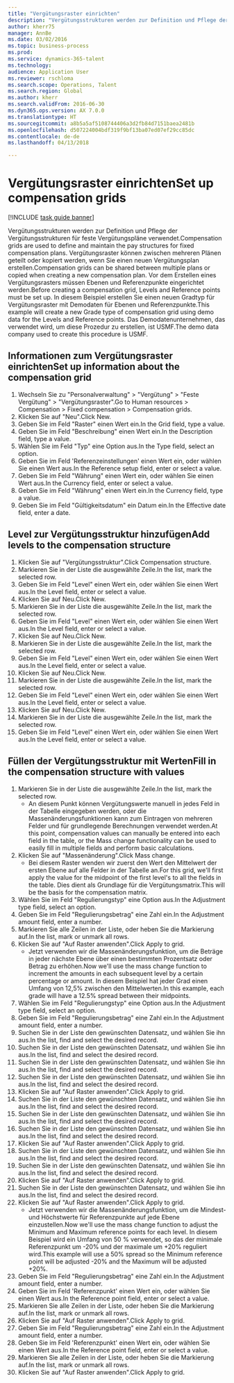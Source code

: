 ```yaml
--- 
title: "Vergütungsraster einrichten"
description: "Vergütungsstrukturen werden zur Definition und Pflege der Vergütungsstrukturen für feste Vergütungspläne verwendet."
author: kherr75
manager: AnnBe
ms.date: 03/02/2016
ms.topic: business-process
ms.prod: 
ms.service: dynamics-365-talent
ms.technology: 
audience: Application User
ms.reviewer: rschloma
ms.search.scope: Operations, Talent
ms.search.region: Global
ms.author: kherr
ms.search.validFrom: 2016-06-30
ms.dyn365.ops.version: AX 7.0.0
ms.translationtype: HT
ms.sourcegitcommit: a8b5a5af5108744406a3d2fb84d7151baea2481b
ms.openlocfilehash: d507224004bdf319f9bf13ba07ed07ef29cc85dc
ms.contentlocale: de-de
ms.lasthandoff: 04/13/2018

---
```

# <a name="set-up-compensation-grids"></a><span data-ttu-id="8bfe8-103">Vergütungsraster einrichten</span><span class="sxs-lookup"><span data-stu-id="8bfe8-103">Set up compensation grids</span></span>

[!INCLUDE [task guide banner](../../includes/task-guide-banner.md)]

<span data-ttu-id="8bfe8-104">Vergütungsstrukturen werden zur Definition und Pflege der Vergütungsstrukturen für feste Vergütungspläne verwendet.</span><span class="sxs-lookup"><span data-stu-id="8bfe8-104">Compensation grids are used to define and maintain the pay structures for fixed compensation plans.</span></span> <span data-ttu-id="8bfe8-105">Vergütungsraster können zwischen mehreren Plänen geteilt oder kopiert werden, wenn Sie einen neuen Vergütungsplan erstellen.</span><span class="sxs-lookup"><span data-stu-id="8bfe8-105">Compensation grids can be shared between multiple plans or copied when creating a new compensation plan.</span></span>  <span data-ttu-id="8bfe8-106">Vor dem Erstellen eines Vergütungsrasters müssen Ebenen und Referenzpunkte eingerichtet werden.</span><span class="sxs-lookup"><span data-stu-id="8bfe8-106">Before creating a compensation grid, Levels and Reference points must be set up.</span></span> <span data-ttu-id="8bfe8-107">In diesem Beispiel erstellen Sie einen neuen Gradtyp für Vergütungsraster mit Demodaten für Ebenen und Referenzpunkte.</span><span class="sxs-lookup"><span data-stu-id="8bfe8-107">This example will create a new Grade type of compensation grid using demo data for the Levels and Reference points.</span></span> <span data-ttu-id="8bfe8-108">Das Demodatenunternehmen, das verwendet wird, um diese Prozedur zu erstellen, ist USMF.</span><span class="sxs-lookup"><span data-stu-id="8bfe8-108">The demo data company used to create this procedure is USMF.</span></span>


## <a name="set-up-information-about-the-compensation-grid"></a><span data-ttu-id="8bfe8-109">Informationen zum Vergütungsraster einrichten</span><span class="sxs-lookup"><span data-stu-id="8bfe8-109">Set up information about the compensation grid</span></span>
1. <span data-ttu-id="8bfe8-110">Wechseln Sie zu "Personalverwaltung" > "Vergütung" > "Feste Vergütung" > "Vergütungsraster".</span><span class="sxs-lookup"><span data-stu-id="8bfe8-110">Go to Human resources > Compensation > Fixed compensation > Compensation grids.</span></span>
2. <span data-ttu-id="8bfe8-111">Klicken Sie auf "Neu".</span><span class="sxs-lookup"><span data-stu-id="8bfe8-111">Click New.</span></span>
3. <span data-ttu-id="8bfe8-112">Geben Sie im Feld "Raster" einen Wert ein.</span><span class="sxs-lookup"><span data-stu-id="8bfe8-112">In the Grid field, type a value.</span></span>
4. <span data-ttu-id="8bfe8-113">Geben Sie im Feld "Beschreibung" einen Wert ein.</span><span class="sxs-lookup"><span data-stu-id="8bfe8-113">In the Description field, type a value.</span></span>
5. <span data-ttu-id="8bfe8-114">Wählen Sie im Feld "Typ" eine Option aus.</span><span class="sxs-lookup"><span data-stu-id="8bfe8-114">In the Type field, select an option.</span></span>
6. <span data-ttu-id="8bfe8-115">Geben Sie im Feld 'Referenzeinstellungen' einen Wert ein, oder wählen Sie einen Wert aus.</span><span class="sxs-lookup"><span data-stu-id="8bfe8-115">In the Reference setup field, enter or select a value.</span></span>
7. <span data-ttu-id="8bfe8-116">Geben Sie im Feld "Währung" einen Wert ein, oder wählen Sie einen Wert aus.</span><span class="sxs-lookup"><span data-stu-id="8bfe8-116">In the Currency field, enter or select a value.</span></span>
8. <span data-ttu-id="8bfe8-117">Geben Sie im Feld "Währung" einen Wert ein.</span><span class="sxs-lookup"><span data-stu-id="8bfe8-117">In the Currency field, type a value.</span></span>
9. <span data-ttu-id="8bfe8-118">Geben Sie im Feld "Gültigkeitsdatum" ein Datum ein.</span><span class="sxs-lookup"><span data-stu-id="8bfe8-118">In the Effective date field, enter a date.</span></span>

## <a name="add-levels-to-the-compensation-structure"></a><span data-ttu-id="8bfe8-119">Level zur Vergütungsstruktur hinzufügen</span><span class="sxs-lookup"><span data-stu-id="8bfe8-119">Add levels to the compensation structure</span></span>
1. <span data-ttu-id="8bfe8-120">Klicken Sie auf "Vergütungsstruktur".</span><span class="sxs-lookup"><span data-stu-id="8bfe8-120">Click Compensation structure.</span></span>
2. <span data-ttu-id="8bfe8-121">Markieren Sie in der Liste die ausgewählte Zeile.</span><span class="sxs-lookup"><span data-stu-id="8bfe8-121">In the list, mark the selected row.</span></span>
3. <span data-ttu-id="8bfe8-122">Geben Sie im Feld "Level" einen Wert ein, oder wählen Sie einen Wert aus.</span><span class="sxs-lookup"><span data-stu-id="8bfe8-122">In the Level field, enter or select a value.</span></span>
4. <span data-ttu-id="8bfe8-123">Klicken Sie auf Neu.</span><span class="sxs-lookup"><span data-stu-id="8bfe8-123">Click New.</span></span>
5. <span data-ttu-id="8bfe8-124">Markieren Sie in der Liste die ausgewählte Zeile.</span><span class="sxs-lookup"><span data-stu-id="8bfe8-124">In the list, mark the selected row.</span></span>
6. <span data-ttu-id="8bfe8-125">Geben Sie im Feld "Level" einen Wert ein, oder wählen Sie einen Wert aus.</span><span class="sxs-lookup"><span data-stu-id="8bfe8-125">In the Level field, enter or select a value.</span></span>
7. <span data-ttu-id="8bfe8-126">Klicken Sie auf Neu.</span><span class="sxs-lookup"><span data-stu-id="8bfe8-126">Click New.</span></span>
8. <span data-ttu-id="8bfe8-127">Markieren Sie in der Liste die ausgewählte Zeile.</span><span class="sxs-lookup"><span data-stu-id="8bfe8-127">In the list, mark the selected row.</span></span>
9. <span data-ttu-id="8bfe8-128">Geben Sie im Feld "Level" einen Wert ein, oder wählen Sie einen Wert aus.</span><span class="sxs-lookup"><span data-stu-id="8bfe8-128">In the Level field, enter or select a value.</span></span>
10. <span data-ttu-id="8bfe8-129">Klicken Sie auf Neu.</span><span class="sxs-lookup"><span data-stu-id="8bfe8-129">Click New.</span></span>
11. <span data-ttu-id="8bfe8-130">Markieren Sie in der Liste die ausgewählte Zeile.</span><span class="sxs-lookup"><span data-stu-id="8bfe8-130">In the list, mark the selected row.</span></span>
12. <span data-ttu-id="8bfe8-131">Geben Sie im Feld "Level" einen Wert ein, oder wählen Sie einen Wert aus.</span><span class="sxs-lookup"><span data-stu-id="8bfe8-131">In the Level field, enter or select a value.</span></span>
13. <span data-ttu-id="8bfe8-132">Klicken Sie auf Neu.</span><span class="sxs-lookup"><span data-stu-id="8bfe8-132">Click New.</span></span>
14. <span data-ttu-id="8bfe8-133">Markieren Sie in der Liste die ausgewählte Zeile.</span><span class="sxs-lookup"><span data-stu-id="8bfe8-133">In the list, mark the selected row.</span></span>
15. <span data-ttu-id="8bfe8-134">Geben Sie im Feld "Level" einen Wert ein, oder wählen Sie einen Wert aus.</span><span class="sxs-lookup"><span data-stu-id="8bfe8-134">In the Level field, enter or select a value.</span></span>

## <a name="fill-in-the-compensation-structure-with-values"></a><span data-ttu-id="8bfe8-135">Füllen der Vergütungsstruktur mit Werten</span><span class="sxs-lookup"><span data-stu-id="8bfe8-135">Fill in the compensation structure with values</span></span>
1. <span data-ttu-id="8bfe8-136">Markieren Sie in der Liste die ausgewählte Zeile.</span><span class="sxs-lookup"><span data-stu-id="8bfe8-136">In the list, mark the selected row.</span></span>
    * <span data-ttu-id="8bfe8-137">An diesem Punkt können Vergütungswerte manuell in jedes Feld in der Tabelle eingegeben werden, oder die Massenänderungsfunktionen kann zum Eintragen von mehreren Felder und für grundlegende Berechnungen verwendet werden.</span><span class="sxs-lookup"><span data-stu-id="8bfe8-137">At this point, compensation values can manually be entered into each field in the table, or the Mass change functionality can be used to easily fill in multiple fields and perform basic calculations.</span></span>  
2. <span data-ttu-id="8bfe8-138">Klicken Sie auf "Massenänderung".</span><span class="sxs-lookup"><span data-stu-id="8bfe8-138">Click Mass change.</span></span>
    * <span data-ttu-id="8bfe8-139">Bei diesem Raster wenden wir zuerst den Wert den Mittelwert der ersten Ebene auf alle Felder in der Tabelle an.</span><span class="sxs-lookup"><span data-stu-id="8bfe8-139">For this grid, we'll first apply the value for the midpoint of the first level's to all the fields in the table.</span></span> <span data-ttu-id="8bfe8-140">Dies dient als Grundlage für die Vergütungsmatrix.</span><span class="sxs-lookup"><span data-stu-id="8bfe8-140">This will be the basis for the compensation matrix.</span></span>  
3. <span data-ttu-id="8bfe8-141">Wählen Sie im Feld "Regulierungstyp" eine Option aus.</span><span class="sxs-lookup"><span data-stu-id="8bfe8-141">In the Adjustment type field, select an option.</span></span>
4. <span data-ttu-id="8bfe8-142">Geben Sie im Feld "Regulierungsbetrag" eine Zahl ein.</span><span class="sxs-lookup"><span data-stu-id="8bfe8-142">In the Adjustment amount field, enter a number.</span></span>
5. <span data-ttu-id="8bfe8-143">Markieren Sie alle Zeilen in der Liste, oder heben Sie die Markierung auf.</span><span class="sxs-lookup"><span data-stu-id="8bfe8-143">In the list, mark or unmark all rows.</span></span>
6. <span data-ttu-id="8bfe8-144">Klicken Sie auf "Auf Raster anwenden".</span><span class="sxs-lookup"><span data-stu-id="8bfe8-144">Click Apply to grid.</span></span>
    * <span data-ttu-id="8bfe8-145">Jetzt verwenden wir die Massenänderungsfunktion, um die Beträge in jeder nächste Ebene über einen bestimmten Prozentsatz oder Betrag zu erhöhen.</span><span class="sxs-lookup"><span data-stu-id="8bfe8-145">Now we'll use the mass change function to increment the amounts in each subsequent level by a certain percentage or amount.</span></span> <span data-ttu-id="8bfe8-146">In diesem Beispiel hat jeder Grad einen Umfang von 12,5% zwischen den Mittelwerten.</span><span class="sxs-lookup"><span data-stu-id="8bfe8-146">In this example, each grade will have a 12.5% spread between their midpoints.</span></span>  
7. <span data-ttu-id="8bfe8-147">Wählen Sie im Feld "Regulierungstyp" eine Option aus.</span><span class="sxs-lookup"><span data-stu-id="8bfe8-147">In the Adjustment type field, select an option.</span></span>
8. <span data-ttu-id="8bfe8-148">Geben Sie im Feld "Regulierungsbetrag" eine Zahl ein.</span><span class="sxs-lookup"><span data-stu-id="8bfe8-148">In the Adjustment amount field, enter a number.</span></span>
9. <span data-ttu-id="8bfe8-149">Suchen Sie in der Liste den gewünschten Datensatz, und wählen Sie ihn aus.</span><span class="sxs-lookup"><span data-stu-id="8bfe8-149">In the list, find and select the desired record.</span></span>
10. <span data-ttu-id="8bfe8-150">Suchen Sie in der Liste den gewünschten Datensatz, und wählen Sie ihn aus.</span><span class="sxs-lookup"><span data-stu-id="8bfe8-150">In the list, find and select the desired record.</span></span>
11. <span data-ttu-id="8bfe8-151">Suchen Sie in der Liste den gewünschten Datensatz, und wählen Sie ihn aus.</span><span class="sxs-lookup"><span data-stu-id="8bfe8-151">In the list, find and select the desired record.</span></span>
12. <span data-ttu-id="8bfe8-152">Suchen Sie in der Liste den gewünschten Datensatz, und wählen Sie ihn aus.</span><span class="sxs-lookup"><span data-stu-id="8bfe8-152">In the list, find and select the desired record.</span></span>
13. <span data-ttu-id="8bfe8-153">Klicken Sie auf "Auf Raster anwenden".</span><span class="sxs-lookup"><span data-stu-id="8bfe8-153">Click Apply to grid.</span></span>
14. <span data-ttu-id="8bfe8-154">Suchen Sie in der Liste den gewünschten Datensatz, und wählen Sie ihn aus.</span><span class="sxs-lookup"><span data-stu-id="8bfe8-154">In the list, find and select the desired record.</span></span>
15. <span data-ttu-id="8bfe8-155">Suchen Sie in der Liste den gewünschten Datensatz, und wählen Sie ihn aus.</span><span class="sxs-lookup"><span data-stu-id="8bfe8-155">In the list, find and select the desired record.</span></span>
16. <span data-ttu-id="8bfe8-156">Suchen Sie in der Liste den gewünschten Datensatz, und wählen Sie ihn aus.</span><span class="sxs-lookup"><span data-stu-id="8bfe8-156">In the list, find and select the desired record.</span></span>
17. <span data-ttu-id="8bfe8-157">Klicken Sie auf "Auf Raster anwenden".</span><span class="sxs-lookup"><span data-stu-id="8bfe8-157">Click Apply to grid.</span></span>
18. <span data-ttu-id="8bfe8-158">Suchen Sie in der Liste den gewünschten Datensatz, und wählen Sie ihn aus.</span><span class="sxs-lookup"><span data-stu-id="8bfe8-158">In the list, find and select the desired record.</span></span>
19. <span data-ttu-id="8bfe8-159">Suchen Sie in der Liste den gewünschten Datensatz, und wählen Sie ihn aus.</span><span class="sxs-lookup"><span data-stu-id="8bfe8-159">In the list, find and select the desired record.</span></span>
20. <span data-ttu-id="8bfe8-160">Klicken Sie auf "Auf Raster anwenden".</span><span class="sxs-lookup"><span data-stu-id="8bfe8-160">Click Apply to grid.</span></span>
21. <span data-ttu-id="8bfe8-161">Suchen Sie in der Liste den gewünschten Datensatz, und wählen Sie ihn aus.</span><span class="sxs-lookup"><span data-stu-id="8bfe8-161">In the list, find and select the desired record.</span></span>
22. <span data-ttu-id="8bfe8-162">Klicken Sie auf "Auf Raster anwenden".</span><span class="sxs-lookup"><span data-stu-id="8bfe8-162">Click Apply to grid.</span></span>
    * <span data-ttu-id="8bfe8-163">Jetzt verwenden wir die Massenänderungsfunktion, um die Mindest- und Höchstwerte für Referenzpunkte auf jede Ebene einzustellen.</span><span class="sxs-lookup"><span data-stu-id="8bfe8-163">Now we'll use the mass change function to adjust the Minimum and Maximum reference points for each level.</span></span> <span data-ttu-id="8bfe8-164">In diesem Beispiel wird ein Umfang von 50 % verwendet, so das der minimale Referenzpunkt um -20% und der maximale um +20% reguliert wird.</span><span class="sxs-lookup"><span data-stu-id="8bfe8-164">This example will use a 50% spread so the Minimum reference point will be adjusted -20% and the Maximum will be adjusted +20%.</span></span>  
23. <span data-ttu-id="8bfe8-165">Geben Sie im Feld "Regulierungsbetrag" eine Zahl ein.</span><span class="sxs-lookup"><span data-stu-id="8bfe8-165">In the Adjustment amount field, enter a number.</span></span>
24. <span data-ttu-id="8bfe8-166">Geben Sie im Feld 'Referenzpunkt' einen Wert ein, oder wählen Sie einen Wert aus.</span><span class="sxs-lookup"><span data-stu-id="8bfe8-166">In the Reference point field, enter or select a value.</span></span>
25. <span data-ttu-id="8bfe8-167">Markieren Sie alle Zeilen in der Liste, oder heben Sie die Markierung auf.</span><span class="sxs-lookup"><span data-stu-id="8bfe8-167">In the list, mark or unmark all rows.</span></span>
26. <span data-ttu-id="8bfe8-168">Klicken Sie auf "Auf Raster anwenden".</span><span class="sxs-lookup"><span data-stu-id="8bfe8-168">Click Apply to grid.</span></span>
27. <span data-ttu-id="8bfe8-169">Geben Sie im Feld "Regulierungsbetrag" eine Zahl ein.</span><span class="sxs-lookup"><span data-stu-id="8bfe8-169">In the Adjustment amount field, enter a number.</span></span>
28. <span data-ttu-id="8bfe8-170">Geben Sie im Feld 'Referenzpunkt' einen Wert ein, oder wählen Sie einen Wert aus.</span><span class="sxs-lookup"><span data-stu-id="8bfe8-170">In the Reference point field, enter or select a value.</span></span>
29. <span data-ttu-id="8bfe8-171">Markieren Sie alle Zeilen in der Liste, oder heben Sie die Markierung auf.</span><span class="sxs-lookup"><span data-stu-id="8bfe8-171">In the list, mark or unmark all rows.</span></span>
30. <span data-ttu-id="8bfe8-172">Klicken Sie auf "Auf Raster anwenden".</span><span class="sxs-lookup"><span data-stu-id="8bfe8-172">Click Apply to grid.</span></span>



